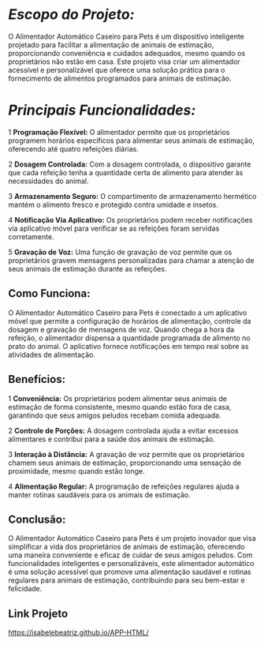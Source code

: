 # *Escopo do Projeto:*

O Alimentador Automático Caseiro para Pets é um dispositivo inteligente projetado para facilitar a alimentação de animais de estimação, proporcionando conveniência e cuidados adequados, mesmo quando os proprietários não estão em casa. Este projeto visa criar um alimentador acessível e personalizável que oferece uma solução prática para o fornecimento de alimentos programados para animais de estimação.

# *Principais Funcionalidades:*

1 **Programação Flexível:** O alimentador permite que os proprietários programem horários específicos para alimentar seus animais de estimação, oferecendo até quatro refeições diárias.

2 **Dosagem Controlada:** Com a dosagem controlada, o dispositivo garante que cada refeição tenha a quantidade certa de alimento para atender às necessidades do animal.

3 **Armazenamento Seguro:** O compartimento de armazenamento hermético mantém o alimento fresco e protegido contra umidade e insetos.

4 **Notificação Via Aplicativo:** Os proprietários podem receber notificações via aplicativo móvel para verificar se as refeições foram servidas corretamente.

5 **Gravação de Voz:** Uma função de gravação de voz permite que os proprietários gravem mensagens personalizadas para chamar a atenção de seus animais de estimação durante as refeições.

## Como Funciona:

O Alimentador Automático Caseiro para Pets é conectado a um aplicativo móvel que permite a configuração de horários de alimentação, controle da dosagem e gravação de mensagens de voz. Quando chega a hora da refeição, o alimentador dispensa a quantidade programada de alimento no prato do animal. O aplicativo fornece notificações em tempo real sobre as atividades de alimentação.

## Benefícios:

1 **Conveniência:** Os proprietários podem alimentar seus animais de estimação de forma consistente, mesmo quando estão fora de casa, garantindo que seus amigos peludos recebam comida adequada.

2 **Controle de Porções:** A dosagem controlada ajuda a evitar excessos alimentares e contribui para a saúde dos animais de estimação.

3 **Interação à Distância:** A gravação de voz permite que os proprietários chamem seus animais de estimação, proporcionando uma sensação de proximidade, mesmo quando estão longe.

4 **Alimentação Regular:** A programação de refeições regulares ajuda a manter rotinas saudáveis para os animais de estimação.

## Conclusão:

O Alimentador Automático Caseiro para Pets é um projeto inovador que visa simplificar a vida dos proprietários de animais de estimação, oferecendo uma maneira conveniente e eficaz de cuidar de seus amigos peludos. Com funcionalidades inteligentes e personalizáveis, este alimentador automático é uma solução acessível que promove uma alimentação saudável e rotinas regulares para animais de estimação, contribuindo para seu bem-estar e felicidade.

## Link Projeto

https://isabelebeatriz.github.io/APP-HTML/
